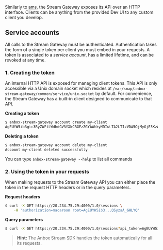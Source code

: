 Similarly to [ams](https://discourse.ubuntu.com/t/managing-ams-access/17774), the Stream Gateway exposes its API over an HTTP interface. Clients can be anything from the provided Dev UI to any custom client you develop.

## Service accounts

All calls to the Stream Gateway must be authenticated. Authentication takes the form of a single token per client you must embed in your requests.
A token is associated to a *service account*, has a limited lifetime, and can be revoked at any time.

### 1. Creating the token

An internal HTTP API is exposed for managing client tokens. This API is only accessible via a Unix domain socket which resides at `/var/snap/anbox-stream-gateway/common/service/unix.socket` by default.
For convenience, the Stream Gateway has a built-in client designed to communicate to that API.

**Creating a token**

```bash
$ anbox-stream-gateway account create my-client
AgEUYW5ib3gtc3RyZWFtLWdhdGV3YXkCBGFzZGYAAhkyMDIwLTA2LTIzVDA5OjMyOjE5KzAyOjAwAAAGIDcZMdTrdNdJB6kzjoXyx1_T6s8-0C1AQSyzaA_GHLYQ
```

**Deleting a token**

```bash
$ anbox-stream-gateway account delete my-client
Account my-client deleted successfully
```

You can type `anbox-stream-gateway --help` to list all commands

### 2. Using the token in your requests

When making requests to the Stream Gateway API you can either place the token in the request HTTP headers or in the query parameters.

**Request headers**

```bash
$ curl -X GET https://20.234.75.29:4000/1.0/sessions \
    -H 'authorization=macaroon root=AgEUYW5ib3...QSyzaA_GHLYQ'
```

**Query parameters**

```bash
$ curl -X GET https://20.234.75.29:4000/1.0/sessions?api_token=AgEUYW5ib3...QSyzaA_GHLYQ
```

> **Hint:** The Anbox Stream SDK handles the token automatically for all its requests.
